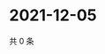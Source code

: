 # 2021-12-05

共 0 条

<!-- BEGIN WEIBO -->
<!-- 最后更新时间 Sun Dec 05 2021 10:36:22 GMT+0800 (China Standard Time) -->

<!-- END WEIBO -->
